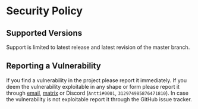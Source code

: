 # Security Policy

## Supported Versions

Support is limited to latest release and latest revision of the master branch.

## Reporting a Vulnerability

If you find a vulnerability in the project please report it immediately.
If you deem the vulnerability exploitable in any shape or form please report it through [email](mailto:antti@antti.codes),
[matrix](https://matrix.to/#/@antti:antti.codes) or Discord (`Antti#0001`, `312974985876471810`).
In case the vulnerability is not exploitable report it through the GitHub issue tracker.
